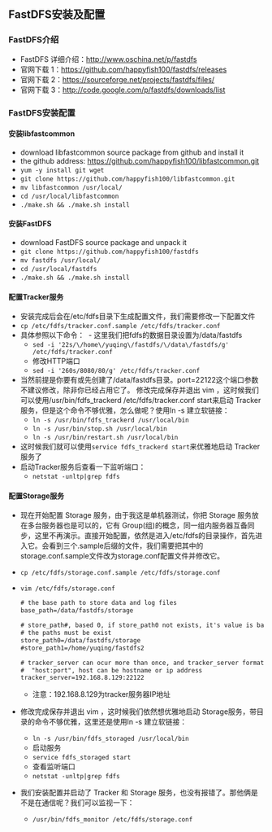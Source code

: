 ## FastDFS安装及配置

### FastDFS介绍
- FastDFS 详细介绍：<http://www.oschina.net/p/fastdfs>
- 官网下载 1：<https://github.com/happyfish100/fastdfs/releases>
- 官网下载 2：<https://sourceforge.net/projects/fastdfs/files/>
- 官网下载 3：<http://code.google.com/p/fastdfs/downloads/list>

### FastDFS安装配置

#### 安装libfastcommon
- download libfastcommon source package from github and install it
- the github address: <https://github.com/happyfish100/libfastcommon.git>
- `yum -y install git wget`
- `git clone https://github.com/happyfish100/libfastcommon.git`
- `mv libfastcommon /usr/local/`
- `cd /usr/local/libfastcommon`
- `./make.sh && ./make.sh install`

#### 安装FastDFS
- download FastDFS source package and unpack it
- `git clone https://github.com/happyfish100/fastdfs`
- `mv fastdfs /usr/local/`
- `cd /usr/local/fastdfs`
- `./make.sh && ./make.sh install`

#### 配置Tracker服务
- 安装完成后会在/etc/fdfs目录下生成配置文件，我们需要修改一下配置文件
- `cp /etc/fdfs/tracker.conf.sample /etc/fdfs/tracker.conf`
- 具体参照以下命令：
  - 这里我们把fdfs的数据目录设置为/data/fastdfs
  - `sed -i '22s/\/home\/yuqing\/fastdfs/\/data\/fastdfs/g' /etc/fdfs/tracker.conf`
  - 修改HTTP端口
  - `sed -i '260s/8080/80/g' /etc/fdfs/tracker.conf`
- 当然前提是你要有或先创建了/data/fastdfs目录。port=22122这个端口参数不建议修改，除非你已经占用它了。
修改完成保存并退出 vim ，这时候我们可以使用/usr/bin/fdfs_trackerd /etc/fdfs/tracker.conf start来启动 Tracker服务，但是这个命令不够优雅，怎么做呢？使用ln -s 建立软链接：
  - `ln -s /usr/bin/fdfs_trackerd /usr/local/bin`
  - `ln -s /usr/bin/stop.sh /usr/local/bin`
  - `ln -s /usr/bin/restart.sh /usr/local/bin`
- 这时候我们就可以使用`service fdfs_trackerd start`来优雅地启动 Tracker服务了
- 启动Tracker服务后查看一下监听端口：
  - `netstat -unltp|grep fdfs`

#### 配置Storage服务
- 现在开始配置 Storage 服务，由于我这是单机器测试，你把 Storage 服务放在多台服务器也是可以的，它有 Group(组)的概念，同一组内服务器互备同步，这里不再演示。直接开始配置，依然是进入/etc/fdfs的目录操作，首先进入它。会看到三个.sample后缀的文件，我们需要把其中的storage.conf.sample文件改为storage.conf配置文件并修改它。
- `cp /etc/fdfs/storage.conf.sample /etc/fdfs/storage.conf`
- `vim /etc/fdfs/storage.conf`
  
  ``` xml
  # the base path to store data and log files
  base_path=/data/fastdfs/storage
  
  # store_path#, based 0, if store_path0 not exists, it's value is base_path
  # the paths must be exist
  store_path0=/data/fastdfs/storage
  #store_path1=/home/yuqing/fastdfs2
  
  # tracker_server can ocur more than once, and tracker_server format is
  #  "host:port", host can be hostname or ip address
  tracker_server=192.168.8.129:22122
  ```
  - 注意：192.168.8.129为tracker服务器IP地址
- 修改完成保存并退出 vim ，这时候我们依然想优雅地启动 Storage服务，带目录的命令不够优雅，这里还是使用ln -s 建立软链接：
  - `ln -s /usr/bin/fdfs_storaged /usr/local/bin`
  - 启动服务
  - `service fdfs_storaged start`
  - 查看监听端口
  - `netstat -unltp|grep fdfs`
- 我们安装配置并启动了 Tracker 和 Storage 服务，也没有报错了。那他俩是不是在通信呢？我们可以监视一下：
  - `/usr/bin/fdfs_monitor /etc/fdfs/storage.conf`
  

